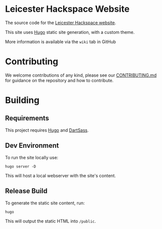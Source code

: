 # Leicester Hackspace Website
The source code for the [Leicester Hackspace website](https://leicesterhackspace.org.uk/).

This site uses [Hugo](https://gohugo.io/) static site generation, with a custom theme.

More information is available via the `wiki` tab in GitHub

# Contributing
We welcome contributions of any kind, please see our [CONTRIBUTING.md](/CONTRIBUTING.md) for guidance on the repository
and how to contribute.

# Building

## Requirements
This project requires [Hugo](https://gohugo.io/installation/) and [DartSass](https://dart.dev/get-dart).

## Dev Environment
To run the site locally use:

```shell
hugo server -D
```

This will host a local webserver with the site's content.

## Release Build
To generate the static site content, run:

```shell
hugo
```

This will output the static HTML into `/public`.
